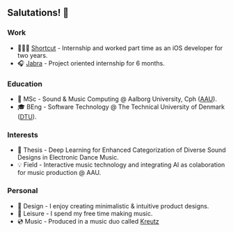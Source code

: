 ## Salutations! 👋
### Work
- 👨🏼‍💻 [Shortcut](https://shortcut.io/denmark/) - Internship and worked part time as an iOS developer for two years. 
- 🎧 [Jabra](https://www.jabra.com) - Project oriented internship for 6 months.

### Education
- 📖 MSc         - Sound & Music Computing @ Aalborg University, Cph ([AAU](https://www.en.aau.dk)).
- 🎓 BEng        - Software Technology @ The Technical University of Denmark ([DTU](https://www.dtu.dk/english/)).

### Interests
- 🤖 Thesis      - Deep Learning for Enhanced Categorization of Diverse Sound Designs in Electronic Dance Music.
- 💡 Field       - Interactive music technology and integrating AI as colaboration for music production @ AAU.

### Personal
- 🎨 Design      - I enjoy creating minimalistic & intuitive product designs.
- 🎵 Leisure     - I spend my free time making music.
- 💿 Music       - Produced in a music duo called [Kreutz](https://open.spotify.com/artist/1JARCv57h1frJZDcxBqC8y?si=3xxhMoq0Rx2H1XSc_XvC_Q)


<!--

![Anurag's GitHub stats](https://github-readme-stats.vercel.app/api?username=anuraghazra&show_icons=true)
**ThaDuyx/thaduyx** is a ✨ _special_ ✨ repository because its `README.md` (this file) appears on your GitHub profile.

Here are some ideas to get you started:

- 🔭 I’m currently working on ...
- 🌱 I’m currently learning ...
- 👯 I’m looking to collaborate on ...
- 🤔 I’m looking for help with ...
- 💬 Ask me about ...
- 📫 How to reach me: ...
- 😄 Pronouns: ...
- ⚡ Fun fact: ...
-->

